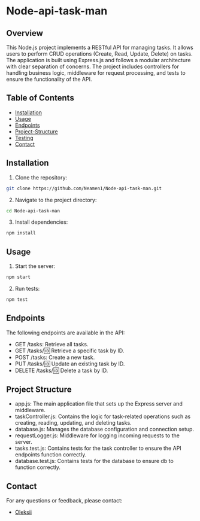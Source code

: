 # Node-api-task-man



## Overview
This Node.js project implements a RESTful API for managing tasks. It allows users to perform CRUD operations (Create, Read, Update, Delete) on tasks. The application is built using Express.js and follows a modular architecture with clear separation of concerns. The project includes controllers for handling business logic, middleware for request processing, and tests to ensure the functionality of the API.

## Table of Contents
- [Installation](#Installation)
- [Usage](#Usage)
- [Endpoints](#Endpoints)
- [Project-Structure](#Project-Structure)
- [Testing](#Testing)
- [Contact](#Contact)

## Installation
1. Clone the repository:
```sh
git clone https://github.com/Neamen1/Node-api-task-man.git
```
2. Navigate to the project directory:
```sh
cd Node-api-task-man
```
3. Install dependencies:
```sh
npm install
```

## Usage 
1. Start the server:
```sh
npm start
```

2. Run tests:
```sh
npm test
```

## Endpoints
The following endpoints are available in the API:

- GET /tasks: Retrieve all tasks.
- GET /tasks/:id: Retrieve a specific task by ID.
- POST /tasks: Create a new task.
- PUT /tasks/:id: Update an existing task by ID.
- DELETE /tasks/:id: Delete a task by ID.

## Project Structure
- app.js: The main application file that sets up the Express server and middleware.
- taskController.js: Contains the logic for task-related operations such as creating, reading, updating, and deleting tasks.
- database.js: Manages the database configuration and connection setup.
- requestLogger.js: Middleware for logging incoming requests to the server.
- tasks.test.js: Contains tests for the task controller to ensure the API endpoints function correctly.
- database.test.js: Contains tests for the database to ensure db to function correctly.


## Contact
For any questions or feedback, please contact:
- [Oleksii](mailto:o.rakytskyi@gmail.com)
